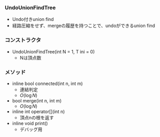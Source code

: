 ### UndoUnionFindTree
- Undo付きunion find
- 経路圧縮をせず、mergeの履歴を持つことで、undoができるunion find

### コンストラクタ
- UndoUnionFindTree(int N = 1, T ini = 0)
  - Nは頂点数 
  
### メソッド
- inline bool connected(int n, int m)
  - 連結判定
  - $O(\log N)$
- bool merge(int n, int m)
  - $O(\log N)$
- inline int operator[](int n)
  - 頂点nの根を返す
- inline void print()
  - デバッグ用